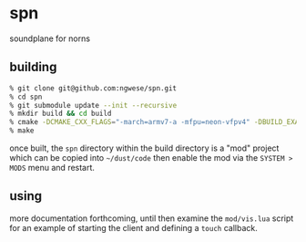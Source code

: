 # spn
soundplane for norns

## building

```sh
% git clone git@github.com:ngwese/spn.git
% cd spn
% git submodule update --init --recursive
% mkdir build && cd build
% cmake -DCMAKE_CXX_FLAGS="-march=armv7-a -mfpu=neon-vfpv4" -DBUILD_EXAMPLES=OFF -DBUILD_TESTS=OFF -DCMAKE_BUILD_TYPE=Release ..
% make
```

once built, the `spn` directory within the build directory is a "mod" project which can be copied into `~/dust/code` then enable the mod via the `SYSTEM > MODS` menu and restart.

## using

more documentation forthcoming, until then examine the `mod/vis.lua` script for an example of starting the client and defining a `touch` callback.
